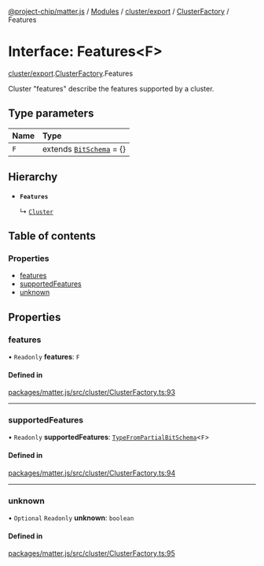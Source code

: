 [@project-chip/matter.js](../README.md) / [Modules](../modules.md) / [cluster/export](../modules/cluster_export.md) / [ClusterFactory](../modules/cluster_export.ClusterFactory.md) / Features

# Interface: Features\<F\>

[cluster/export](../modules/cluster_export.md).[ClusterFactory](../modules/cluster_export.ClusterFactory.md).Features

Cluster "features" describe the features supported by a cluster.

## Type parameters

| Name | Type |
| :------ | :------ |
| `F` | extends [`BitSchema`](../modules/schema_export.md#bitschema) = {} |

## Hierarchy

- **`Features`**

  ↳ [`Cluster`](cluster_export.ClusterFactory.Cluster.md)

## Table of contents

### Properties

- [features](cluster_export.ClusterFactory.Features.md#features)
- [supportedFeatures](cluster_export.ClusterFactory.Features.md#supportedfeatures)
- [unknown](cluster_export.ClusterFactory.Features.md#unknown)

## Properties

### features

• `Readonly` **features**: `F`

#### Defined in

[packages/matter.js/src/cluster/ClusterFactory.ts:93](https://github.com/project-chip/matter.js/blob/dfd1dc35/packages/matter.js/src/cluster/ClusterFactory.ts#L93)

___

### supportedFeatures

• `Readonly` **supportedFeatures**: [`TypeFromPartialBitSchema`](../modules/schema_export.md#typefrompartialbitschema)\<`F`\>

#### Defined in

[packages/matter.js/src/cluster/ClusterFactory.ts:94](https://github.com/project-chip/matter.js/blob/dfd1dc35/packages/matter.js/src/cluster/ClusterFactory.ts#L94)

___

### unknown

• `Optional` `Readonly` **unknown**: `boolean`

#### Defined in

[packages/matter.js/src/cluster/ClusterFactory.ts:95](https://github.com/project-chip/matter.js/blob/dfd1dc35/packages/matter.js/src/cluster/ClusterFactory.ts#L95)
